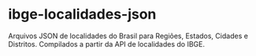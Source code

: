 # ibge-localidades-json
Arquivos JSON de localidades do Brasil para Regiões, Estados, Cidades e Distritos. Compilados a partir da API de localidades do IBGE.
